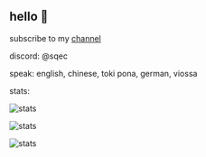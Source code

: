 ## hello 👋  

subscribe to my [channel](https://www.youtube.com/sqec)  

discord: @sqec

speak: english, chinese, toki pona, german, viossa

stats:

![stats](https://github-readme-streak-stats.herokuapp.com/?user=SquareScreamYT&theme=tokyonight&layout=compact)

![stats](https://github-readme-stats.vercel.app/api?username=SquareScreamYT&show_icons=true&theme=tokyonight&hide=["issues"])

![stats](https://github-readme-stats.vercel.app/api/top-langs?username=SquareScreamYT&show_icons=true&theme=tokyonight&layout=compact)
